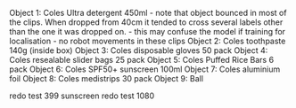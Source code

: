 Object 1: Coles Ultra detergent 450ml 
    - note that object bounced in most of the clips. When dropped from 40cm it tended to cross several labels other than the one it was dropped on.
    - this may confuse the model if training for localisation
    - no robot movements in these clips
Object 2: Coles toothpaste 140g (inside box)
Object 3: Coles disposable gloves 50 pack 
Object 4: Coles resealable slider bags 25 pack
Object 5: Coles Puffed Rice Bars 6 pack 
Object 6: Coles SPF50+ sunscreen 100ml
Object 7: Coles aluminium foil
Object 8: Coles medistrips 30 pack 
Object 9: Ball


redo test 399 sunscreen
redo test 1080
